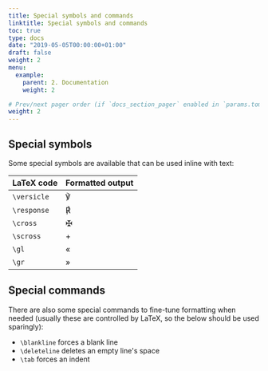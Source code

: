 ```yaml
---
title: Special symbols and commands
linktitle: Special symbols and commands
toc: true
type: docs
date: "2019-05-05T00:00:00+01:00"
draft: false
weight: 2
menu:
  example:
    parent: 2. Documentation
    weight: 2

# Prev/next pager order (if `docs_section_pager` enabled in `params.toml`)
weight: 2
---
```


## Special symbols

Some special symbols are available that can be used inline with text:

| LaTeX code | Formatted output |
| ---------- | ---------------- |
| `\versicle` | ℣ | 
| `\response` | ℟ | 
| `\cross` | ✠ |
| `\scross` | + |
| `\gl` | « | 
| `\gr` | » | 

## Special commands

There are also some special commands to fine-tune formatting when needed (usually these are controlled by LaTeX, so the below should be used sparingly):

* `\blankline` forces a blank line
* `\deleteline` deletes an empty line's space
* `\tab` forces an indent